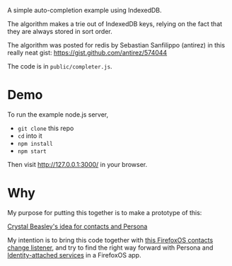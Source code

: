 A simple auto-completion example using IndexedDB.

The algorithm makes a trie out of IndexedDB keys, relying on the fact that they
are always stored in sort order.

The algorithm was posted for redis by Sebastian Sanfilippo (antirez) in this
really neat gist: https://gist.github.com/antirez/574044

The code is in `public/completer.js`.

# Demo

To run the example node.js server, 

- `git clone` this repo 
- `cd` into it
- `npm install`
- `npm start`

Then visit http://127.0.0.1:3000/ in your browser.

# Why

My purpose for putting this together is to make a prototype of this:

[Crystal Beasley's idea for contacts and Persona](http://www.youtube.com/watch?v=2i-eMl33tew)

My intention is to bring this code together with 
[this FirefoxOS contacts change listener](https://github.com/jedp/picl-contacts), 
and try to find the right way forward with Persona and 
[Identity-attached services](https://wiki.mozilla.org/Identity/AttachedServices) 
in a FirefoxOS app.








